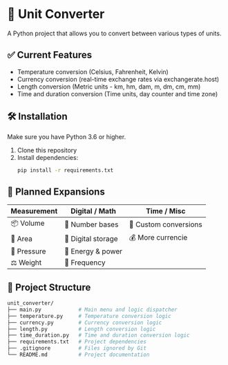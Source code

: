 # 🔄 Unit Converter

A Python project that allows you to convert between various types of units.  

## ✅ Current Features

- Temperature conversion (Celsius, Fahrenheit, Kelvin)
- Currency conversion (real-time exchange rates via exchangerate.host)
- Length conversion (Metric units - km, hm, dam, m, dm, cm, mm)
- Time and duration conversion (Time units, day counter and time zone)

## 🛠️ Installation

Make sure you have Python 3.6 or higher.

1. Clone this repository  
2. Install dependencies:
    ```bash
    pip install -r requirements.txt
    ```

## 🚀 Planned Expansions

| Measurement | Digital / Math       | Time / Misc           |
|-------------|----------------------|-----------------------|
| 📦 Volume   | 🧮 Number bases      | 🧳 Custom conversions|
| 📐 Area     | 📶 Digital storage   | 💰 More currencie    |
| 🧊 Pressure | 🔋 Energy & power    
| ⚖️ Weight   | 🧬 Frequency         


## 📁 Project Structure

```bash
unit_converter/
├── main.py            # Main menu and logic dispatcher
├── temperature.py     # Temperature conversion logic
├── currency.py        # Currency conversion logic
├── length.py          # Length conversion logic
├── time_duration.py   # Time and duration conversion logic
├── requirements.txt   # Project dependencies
├── .gitignore         # Files ignored by Git
└── README.md          # Project documentation

